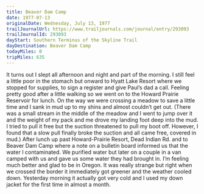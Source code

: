 ```yaml
---
title: Beaver Dam Camp
date: 1977-07-13
originalDate: Wednesday, July 13, 1977
trailJournalUrl: https://www.trailjournals.com/journal/entry/293093
trailJournalId: 293093
dayStart: Southern Terminus of the Skyline Trail
dayDestination: Beaver Dam Camp
todayMiles: 0
tripMiles: 635
---
```

It turns out I slept all afternoon and night and part of the morning. I still feel a little poor in the stomach but onward to Hyatt Lake Resort where we stopped for supplies, to sign a register and give Paul’s dad a call. Feeling pretty good after a little walking so we went on to the Howard Prairie Reservoir for lunch. On the way we were crossing a meadow to save a little time and I sank in mud up to my shins and almost couldn’t get out. (There was a small stream in the middle of the meadow and I went to jump over it and the weight of my pack and me drove my landing foot deep into the mud. I tried to pull it free but the suction threatened to pull my boot off. However, I found that a slow pull finally broke the suction and all came free, covered in mud.) After lunch up past Howard-Prairie Resort, Dead Indian Rd. and to Beaver Dam Camp where a note on a bulletin board informed us that the water I contaminated. We purified water but later on a couple in a van camped with us and gave us some water they had brought in. I’m feeling much better and glad to be in Oregon. It was really strange but right when we crossed the border it immediately got greener and the weather cooled down. Yesterday morning it actually got very cold and I used my down jacket for the first time in almost a month.
